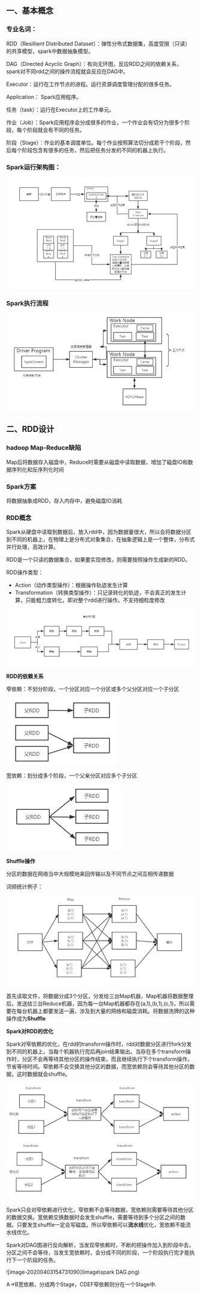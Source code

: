 ## 一、基本概念

### 专业名词：

RDD（Resillient Distributed Dataset）：弹性分布式数据集，高度受限（只读）的共享模型，spark中数据抽象模型。

DAG（Directed Acyclic Graph）：有向无环图，反应RDD之间的依赖关系，spark对不同rdd之间的操作流程就会反应在DAG中。

Executor：运行在工作节点的进程。运行资源调度管理分配的很多任务。

Application： Spark应用程序。

任务（task）：运行在Executor上的工作单元。

作业（Job）：Spark应用程序会分成很多的作业，一个作业会有切分为很多个阶段，每个阶段就会有不同的任务。

阶段（Stage）：作业的基本调度单位。每个作业按照算法切分成若干个阶段，然后每个阶段包含有很多的任务，然后把任务分发的不同的机器上执行。

### Spark运行架构图：

![image-20200401122326512](image\spark运行环境.png)







### Spark执行流程

![image-20200401155400712](image\spark运行流程图.png)



## 二、RDD设计

### hadoop Map-Reduce缺陷

Map后将数据存入磁盘中，Reduce时需要从磁盘中读取数据，增加了磁盘IO和数据序列化和反序列化时间

### Spark方案

将数据抽象成RDD，存入内存中，避免磁盘IO消耗

### RDD概念

Spark从硬盘中读取到数据后，放入rdd中，因为数据量很大，所以会将数据分区到不同的机器上，在物理上是分布式对象集合，在抽象逻辑上是一个整体，分布式并行处理，高效计算。

RDD是一个只读的数据集合，如果要实现修改，则需要按照操作生成新的RDD。

RDD操作类型：

- Action（动作类型操作）：根据操作轨迹发生计算
- Transformation（转换类型操作）：只记录转化的轨迹，不会真正的发生计算，只能粗力度转化，即对整个rdd进行操作。不支持细粒度修改

![image-20200402180514655](image\有向无环图.png)



**RDD的依赖关系**

窄依赖：不划分阶段，一个分区对应一个分区或多个父分区对应一个子分区

![image-20200403123354738](image\窄依赖.png)

宽依赖：划分成多个阶段，一个父亲分区对应多个子分区

![image-20200403144028345](image\宽依赖.png)





**Shuffle操作**

分区的数据在网络当中大规模地来回传输以及不同节点之间互相传递数据

词频统计例子：

![image-20200403122418236](image\词频统计.png)

首先读取文件，将数据分成3个分区，分发给三台Map机器，Map机器将数据整理后，发送给三台Reduce机器，因为每一台Map机器都存在(a,1),(b,1),(c,1)，所以需要在每台机器上都要发送一遍，涉及到大量的网络和磁盘消耗。将数据洗牌的这种操作成为**Shuffle**

**Spark对RDD的优化**

Spark对窄依赖的优化，在rdd的transform操作时，rdd对数据分区进行fork分发到不同的机器上，当每个机器执行完后再join结果输出。当存在多个transform操作时，分区不会再等待其他分区的操作结束，而且继续执行下个transform操作，节省等待时间。窄依赖不会交换其他分区的数据，而宽依赖则会等待其他分区的数据，这时数据就会shuffle。

![image-20200403152927827](image\spark优化.png)

Spark只会对窄依赖进行优化，窄依赖不会等待数据，宽依赖则需要等待其他分区的数据交换。宽依赖交换数据时会发生shuffle，需要等待到多个分区之间的数据。只要发生shuffle一定会写磁盘。所以窄依赖可以**流水线**优化，宽依赖不能流水线优化。

Spark对DAG图进行反向解析，当发现窄依赖时，不断的把操作加入到阶段中去，分区之间不会等待，当发生宽依赖时，会分成不同的阶段，一个阶段执行完才能执行下一个阶段的任务。

![image-20200403154731090](image\spark DAG.png)

A->B宽依赖，分成两个Stage，CDEF窄依赖则分在一个Stage中.
